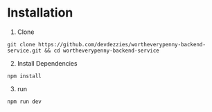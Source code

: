 # Installation

1. Clone 
```shell
git clone https://github.com/devdezzies/wortheverypenny-backend-service.git && cd wortheverypenny-backend-service
```
2. Install Dependencies 
```shell
npm install
```
3. run
```shell
npm run dev
```